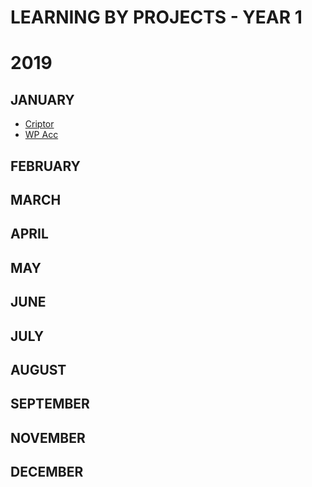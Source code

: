 # LEARNING BY PROJECTS - YEAR 1
# 2019

## JANUARY
- [Criptor](https://github.com/jonathanslima/box_2019/cripto)	
- [WP Acc](https://github.com/jonathanslima/box_2019/wp_accenture/)

## FEBRUARY

## MARCH

## APRIL

## MAY

## JUNE

## JULY

## AUGUST

## SEPTEMBER

## NOVEMBER

## DECEMBER
